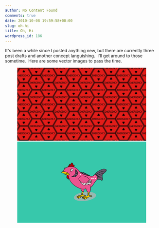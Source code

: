 ```yaml
---
author: No Content Found
comments: true
date: 2010-10-08 19:59:58+00:00
slug: oh-hi
title: Oh, Hi
wordpress_id: 186
---
```


It's been a while since I posted anything new, but there are currently three
post drafts and another concept languishing.  I'll get around to those
sometime.  Here are some vector images to pass the time.

<figure>
    <img src="/images/2010/EMERGENCY-2048x1152.jpg" />
    <img src="/images/2010/chicken-salmon.png" />
</figure>

